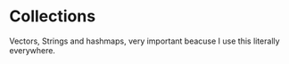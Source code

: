 # Collections  
Vectors, Strings and hashmaps, very important beacuse I use this literally everywhere.  

